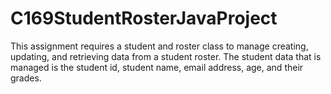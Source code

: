 # C169StudentRosterJavaProject
This assignment requires a student and roster class to manage creating, updating, and retrieving data from a student roster. The student data that is managed is the student id, student name, email address, age, and their grades.
